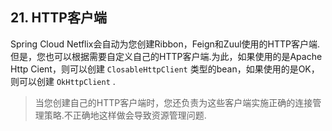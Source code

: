## 21. HTTP客户端

Spring Cloud Netflix会自动为您创建Ribbon，Feign和Zuul使用的HTTP客户端.但是，您也可以根据需要自定义自己的HTTP客户端.为此，如果使用的是Apache Http Cient，则可以创建 `ClosableHttpClient` 类型的bean，如果使用的是OK，则可以创建 `OkHttpClient` .

> 当您创建自己的HTTP客户端时，您还负责为这些客户端实施正确的连接管理策略.不正确地这样做会导致资源管理问题.

